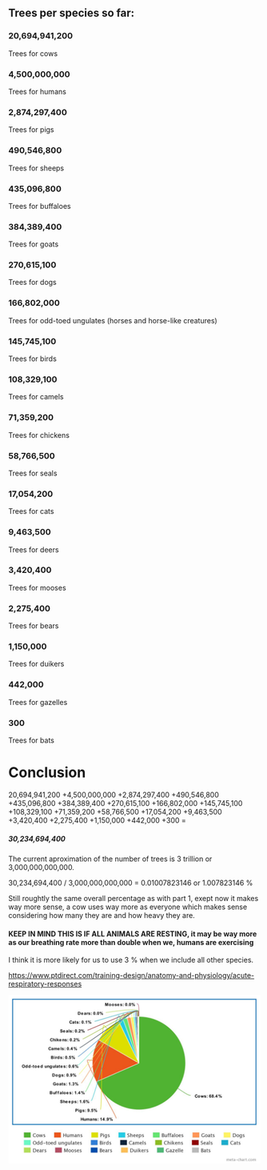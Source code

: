 ## Trees per species so far: ##

### 20,694,941,200 #### 
Trees for cows

### 4,500,000,000 #### 
Trees for humans

### 2,874,297,400 #### 
Trees for pigs

### 490,546,800 #### 
Trees for sheeps

### 435,096,800 ### 
Trees for buffaloes

### 384,389,400 ### 
Trees for goats

### 270,615,100 ### 
Trees for dogs 

### 166,802,000 ###
Trees for odd-toed ungulates (horses and horse-like creatures)

### 145,745,100 ### 
Trees for birds

### 108,329,100 #### 
Trees for camels

### 71,359,200 #### 
Trees for chickens

### 58,766,500 ### 
Trees for seals

### 17,054,200 ### 
Trees for cats 

### 9,463,500 ### 
Trees for deers

### 3,420,400 ### 
Trees for mooses

### 2,275,400 ###
Trees for bears

### 1,150,000 ### 
Trees for duikers

### 442,000 ### 
Trees for gazelles

### 300 ### 
Trees for bats

# Conclusion #

20,694,941,200 +4,500,000,000 +2,874,297,400 +490,546,800 +435,096,800 +384,389,400 +270,615,100 +166,802,000 +145,745,100 +108,329,100 +71,359,200 +58,766,500 +17,054,200 +9,463,500 +3,420,400 +2,275,400 +1,150,000 +442,000 +300 =
##### 30,234,694,400 ######

The current aproximation of the number of trees is 3 trillion or 3,000,000,000,000.

30,234,694,400 / 3,000,000,000,000 = 0.01007823146 or 1.007823146 %

Still roughtly the same overall percentage as with part 1, exept now it makes way more sense, a cow uses way more as everyone which makes sense considering how many they are and how heavy they are.

#### KEEP IN MIND THIS IS IF ALL ANIMALS ARE RESTING, it may be way more as our breathing rate more than double when we, humans are exercising ####

I think it is more likely for us to use 3 % when we include all other species.

https://www.ptdirect.com/training-design/anatomy-and-physiology/acute-respiratory-responses

![alt text](Part_2.jpeg)
